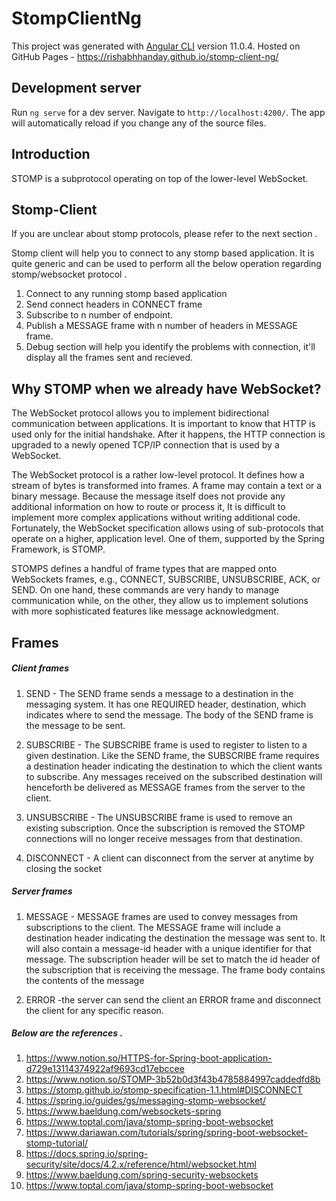 # StompClientNg

This project was generated with [Angular CLI](https://github.com/angular/angular-cli) version 11.0.4.
Hosted on GitHub Pages - https://rishabhhanday.github.io/stomp-client-ng/

## Development server

Run `ng serve` for a dev server. Navigate to `http://localhost:4200/`. The app will automatically reload if you change any of the source files.

## Introduction
STOMP is a subprotocol operating on top of the lower-level WebSocket.

## Stomp-Client
If you are unclear about stomp protocols, please refer to the next section .

Stomp client will help you to connect to any stomp based application. It is quite generic and can be used 
to perform all the below operation regarding stomp/websocket protocol .
1. Connect to any running stomp based application
2. Send connect headers in CONNECT frame
3. Subscribe to n number of endpoint.
4. Publish a MESSAGE frame with n number of headers in MESSAGE frame.
5. Debug section will help you identify the problems with connection, it'll display all the frames sent and recieved.

## Why STOMP when we already have WebSocket?

The WebSocket protocol allows you to implement bidirectional
communication between applications. It is important to know that HTTP is
used only for the initial handshake. After it happens, the HTTP connection
is upgraded to a newly opened TCP/IP connection that is used by a
WebSocket. 

The WebSocket protocol is a rather low-level protocol. It defines how a
stream of bytes is transformed into frames. A frame may contain a text or
a binary message. Because the message itself does not provide any
additional information on how to route or process it, It is difficult to
implement more complex applications without writing additional code.
Fortunately, the WebSocket specification allows using of sub-protocols
that operate on a higher, application level. One of them, supported by the
Spring Framework, is STOMP.

STOMPS defines a handful of frame types that are mapped onto
WebSockets frames, e.g., CONNECT, SUBSCRIBE, UNSUBSCRIBE, ACK, or
SEND. On one hand, these commands are very handy to manage
communication while, on the other, they allow us to implement solutions
with more sophisticated features like message acknowledgment.

## Frames
##### Client frames
1. SEND - The SEND frame sends a message to a destination in the
messaging system. It has one REQUIRED header, destination,
which indicates where to send the message. The body of the
SEND frame is the message to be sent.

2. SUBSCRIBE - The SUBSCRIBE frame is used to register to listen to a
given destination. Like the SEND frame, the SUBSCRIBE frame
requires a destination header indicating the destination to which the client wants to subscribe. Any messages received on the
subscribed destination will henceforth be delivered as MESSAGE frames from the server to the client.

3. UNSUBSCRIBE - The UNSUBSCRIBE frame is used to remove an
existing subscription. Once the subscription is removed the
STOMP connections will no longer receive messages from that
destination.

4. DISCONNECT - A client can disconnect from the server at anytime by
closing the socket

##### Server frames

1. MESSAGE - MESSAGE frames are used to convey messages from
subscriptions to the client. The MESSAGE frame will include a
destination header indicating the destination the message was
sent to. It will also contain a message-id header with a unique
identifier for that message. The subscription header will be set to
match the id header of the subscription that is receiving the
message. The frame body contains the contents of the message

2. ERROR -the server can send the client an ERROR frame and
disconnect the client for any specific reason.

##### Below are the references . 
1. https://www.notion.so/HTTPS-for-Spring-boot-application-d729e13114374922af9693cd17ebccee
1. https://www.notion.so/STOMP-3b52b0d3f43b4785884997caddedfd8b
1. https://stomp.github.io/stomp-specification-1.1.html#DISCONNECT
2. https://spring.io/guides/gs/messaging-stomp-websocket/
3. https://www.baeldung.com/websockets-spring
4. https://www.toptal.com/java/stomp-spring-boot-websocket
5. https://www.dariawan.com/tutorials/spring/spring-boot-websocket-stomp-tutorial/
6. https://docs.spring.io/spring-security/site/docs/4.2.x/reference/html/websocket.html
7. https://www.baeldung.com/spring-security-websockets
8. https://www.toptal.com/java/stomp-spring-boot-websocket


                                                                                                                                         
                                                                                                         
                                                                                                        

